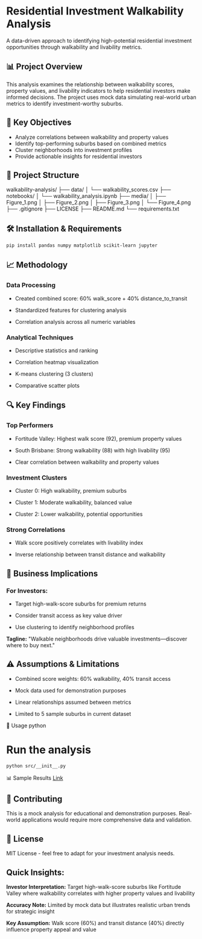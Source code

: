 # Residential Investment Walkability Analysis

A data-driven approach to identifying high-potential residential investment opportunities through walkability and livability metrics.

## 📊 Project Overview

This analysis examines the relationship between walkability scores, property values, and livability indicators to help residential investors make informed decisions. The project uses mock data simulating real-world urban metrics to identify investment-worthy suburbs.

## 🎯 Key Objectives

- Analyze correlations between walkability and property values
- Identify top-performing suburbs based on combined metrics
- Cluster neighborhoods into investment profiles
- Provide actionable insights for residential investors

## 📁 Project Structure

walkability-analysis/
├── data/
│ └── walkability_scores.csv
├── notebooks/
│ └── walkability_analysis.ipynb
├── media/
│ ├── Figure_1.png
│ ├── Figure_2.png
│ ├── Figure_3.png
│ └── Figure_4.png
├── .gitignore
├── LICENSE
├── README.md
└── requirements.txt

## 🛠️ Installation & Requirements

```bash
pip install pandas numpy matplotlib scikit-learn jupyter

```

## 📈 Methodology
### Data Processing
- Created combined score: 60% walk_score + 40% distance_to_transit

- Standardized features for clustering analysis

- Correlation analysis across all numeric variables

### Analytical Techniques
- Descriptive statistics and ranking

- Correlation heatmap visualization

- K-means clustering (3 clusters)

- Comparative scatter plots

## 🔍 Key Findings
### Top Performers
- Fortitude Valley: Highest walk score (92), premium property values

- South Brisbane: Strong walkability (88) with high livability (95)

- Clear correlation between walkability and property values

### Investment Clusters
- Cluster 0: High walkability, premium suburbs

- Cluster 1: Moderate walkability, balanced value

- Cluster 2: Lower walkability, potential opportunities

### Strong Correlations
- Walk score positively correlates with livability index

- Inverse relationship between transit distance and walkability

## 🎯 Business Implications
### For Investors:

- Target high-walk-score suburbs for premium returns

- Consider transit access as key value driver

- Use clustering to identify neighborhood profiles

**Tagline:** "Walkable neighborhoods drive valuable investments—discover where to buy next."

## ⚠️ Assumptions & Limitations
- Combined score weights: 60% walkability, 40% transit access

- Mock data used for demonstration purposes

- Linear relationships assumed between metrics

- Limited to 5 sample suburbs in current dataset

🚀 Usage
python
# Run the analysis
```bash
python src/__init__.py
```

📊 Sample Results
[Link](https://docs.google.com/document/d/1pnPSvSB-bAxJKnLF6Zkx9ETHSBTcBlde3VJW8vfBk2o/edit?tab=t.0)

## 🤝 Contributing
This is a mock analysis for educational and demonstration purposes. Real-world applications would require more comprehensive data and validation.

## 📄 License
MIT License - feel free to adapt for your investment analysis needs.

## Quick Insights:

**Investor Interpretation:** Target high-walk-score suburbs like Fortitude Valley where walkability correlates with higher property values and livability

**Accuracy Note:** Limited by mock data but illustrates realistic urban trends for strategic insight

**Key Assumption:** Walk score (60%) and transit distance (40%) directly influence property appeal and value